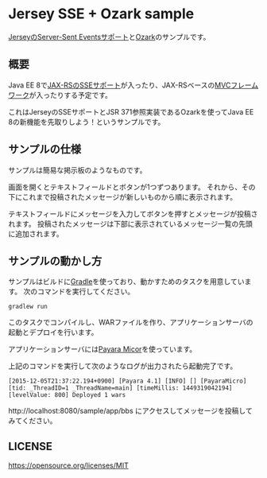 # Jersey SSE + Ozark sample

[JerseyのServer-Sent Eventsサポート](https://jersey.java.net/documentation/latest/sse.html)と[Ozark](https://ozark.java.net/)のサンプルです。

## 概要

Java EE 8で[JAX-RSのSSEサポート](https://www.jcp.org/en/jsr/detail?id=370)が入ったり、JAX-RSベースの[MVCフレームワーク](https://jcp.org/en/jsr/detail?id=371)が入ったりする予定です。

これはJerseyのSSEサポートとJSR 371参照実装であるOzarkを使ってJava EE 8の新機能を先取りしよう！というサンプルです。

## サンプルの仕様

サンプルは簡易な掲示板のようなものです。

画面を開くとテキストフィールドとボタンが1つずつあります。
それから、その下にこれまで投稿されたメッセージが新しいものから順に表示されます。

テキストフィールドにメッセージを入力してボタンを押すとメッセージが投稿されます。
投稿されたメッセージは下部に表示されているメッセージ一覧の先頭に追加されます。

## サンプルの動かし方

サンプルはビルドに[Gradle](http://gradle.org/)を使っており、動かすためのタスクを用意しています。
次のコマンドを実行してください。

```
gradlew run
```

このタスクでコンパイルし、WARファイルを作り、アプリケーションサーバの起動とデプロイを行います。

アプリケーションサーバには[Payara Micor](http://www.payara.fish/)を使っています。

上記のコマンドを実行して次のようなログが出力されたら起動完了です。

```
[2015-12-05T21:37:22.194+0900] [Payara 4.1] [INFO] [] [PayaraMicro] [tid: _ThreadID=1 _ThreadName=main] [timeMillis: 1449319042194] [levelValue: 800] Deployed 1 wars
```

http://localhost:8080/sample/app/bbs にアクセスしてメッセージを投稿してみてください。

## LICENSE

https://opensource.org/licenses/MIT

